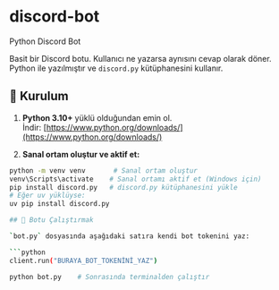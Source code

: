 # discord-bot
 Python Discord Bot

Basit bir Discord botu. Kullanıcı ne yazarsa aynısını cevap olarak döner. 
Python ile yazılmıştır ve `discord.py` kütüphanesini kullanır.

## 🔧 Kurulum

1. **Python 3.10+** yüklü olduğundan emin ol.  
   İndir: [https://www.python.org/downloads/](https://www.python.org/downloads/)

2. **Sanal ortam oluştur ve aktif et:**

```bash
python -m venv venv       # Sanal ortam oluştur
venv\Scripts\activate    # Sanal ortamı aktif et (Windows için)
pip install discord.py   # discord.py kütüphanesini yükle
# Eğer uv yüklüyse:
uv pip install discord.py

## 🚀 Botu Çalıştırmak

`bot.py` dosyasında aşağıdaki satıra kendi bot tokenini yaz:

```python
client.run("BURAYA_BOT_TOKENİNİ_YAZ")

python bot.py    # Sonrasında terminalden çalıştır

